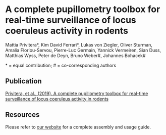 # A complete pupillometry toolbox for real-time surveillance of locus coeruleus activity in rodents

Mattia Privitera\*, Kim David Ferrari\*, Lukas von Ziegler, Oliver Sturman, Amalia Floriou-Servou, Pierre-Luc Germain, Yannick Vermeiren, Sian Duss, Matthias Wyss, Peter de Deyn, Bruno Weber\#, Johannes Bohacek\#

\* = equal contribution; \# = co-corresponding authors

## Publication

[Privitera, et al., (2019). A complete pupillometry toolbox for real-time surveillance of locus coeruleus activity in rodents](Link)


## Resources

Please refer to [our website](https://ein-lab.github.io/pupillometry-raspi) for a complete assembly and usage guide.



<!-- - [Assembly Guide](/ASSEMBLY.md)
- Usage
  - [Camera GUI](CAMGUI.md)
  - [Video conversion and editing with ffmpeg](FFMPEG.md)
  - [Video analysis with DeepLabCut](DEEPLABCUT.md)
  - [Video analysis with MATLAB](MATLAB.md)
  - [Online Visualization and Statistics](APP.md)

[Home](./index.html) -->
